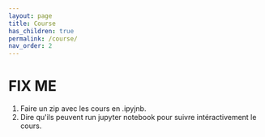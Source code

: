 ```yaml
---
layout: page
title: Course
has_children: true
permalink: /course/
nav_order: 2
---
```


<link rel="icon" href="/img/logo.png">
 

# **FIX ME**

1. Faire un zip avec les cours en .ipyjnb.
2. Dire qu'ils peuvent run jupyter notebook pour suivre intéractivement le cours.
 
 